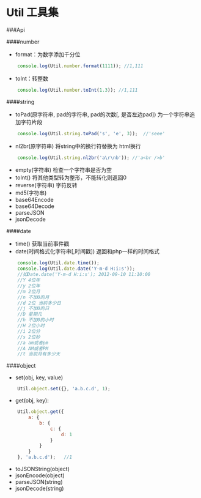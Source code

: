 Util 工具集
========================

###Api

####number

* format：为数字添加千分位

```js
    console.log(Util.number.format(1111)); //1,111
```

* toInt：转整数

```js
    console.log(Util.number.toInt(1.3)); //1,111
```

####string

* toPad(原字符串, pad的字符串, pad的次数[, 是否左边pad])  为一个字符串追加字符片段 
```js
    console.log(Util.string.toPad('s', 'e', 3));  //'seee'
```

* nl2br(原字符串)  将string中的换行符替换为 html换行
```js
    console.log(Util.string.nl2br('a\r\nb')); //'a<br />b'
```

* empty(字符串)  检查一个字符串是否为空
* toInt() 将其他类型转为整形，不能转化则返回0
* reverse(字符串)  字符反转
* md5(字符串)
* base64Encode
* base64Decode
* parseJSON
* jsonDecode

####date

* time() 获取当前事件戳
* date(时间格式化字符串[,时间戳]) 返回和php一样的时间格式

```js
    console.log(Util.date.time());
    console.log(Util.date.date('Y-m-d H:i:s'));
    //如Date.date('Y-m-d H:i:s'); 2012-09-10 11:10:00
    //Y 4位年
    //y 2位年
    //m 2位月
    //n 不加0的月
    //d 2位 当前多少日
    //j 不加0的日
    //D 星期几
    //h 不加0的小时
    //H 2位小时
    //i 2位分
    //s 2位秒
    //a am或者pm
    //A AM或者PM
    //t 当前月有多少天
```

####object

* set(obj, key, value)

```js
    Util.object.set({}, 'a.b.c.d', 1);
```

* get(obj, key):

```js
    Util.object.get({
        a: {
            b: {
                c: {
                    d: 1
                }
            }
        }
    }, 'a.b.c.d');   //1
```

* toJSONString(object)
* jsonEncode(object)
* parseJSON(string)
* jsonDecode(string)
